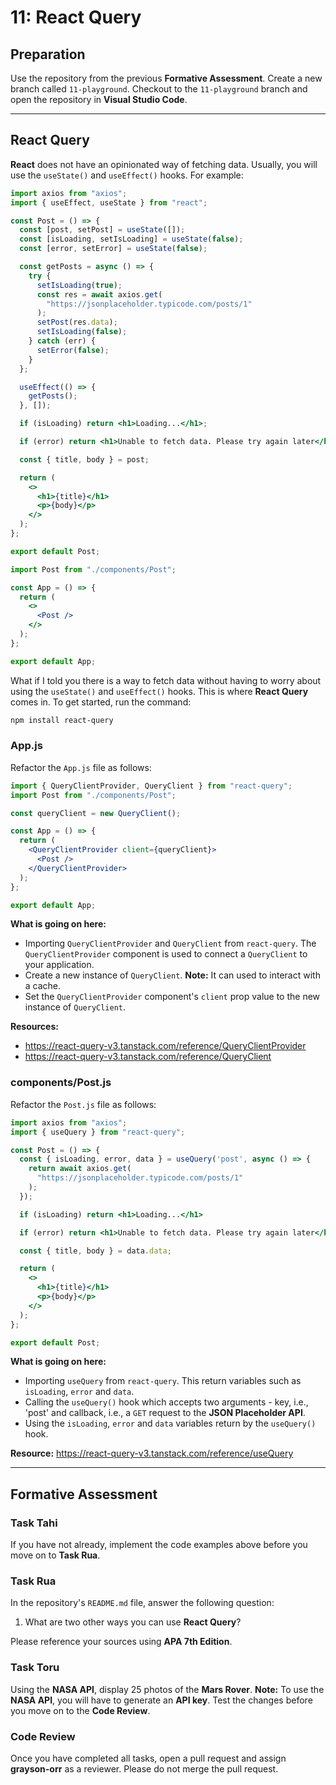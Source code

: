 # 11: React Query

## Preparation

Use the repository from the previous **Formative Assessment**. Create a new branch called `11-playground`. Checkout to the `11-playground` branch and open the repository in **Visual Studio Code**.

---

## React Query

**React** does not have an opinionated way of fetching data. Usually, you will use the `useState()` and `useEffect()` hooks. For example:

```jsx
import axios from "axios";
import { useEffect, useState } from "react";

const Post = () => {
  const [post, setPost] = useState([]);
  const [isLoading, setIsLoading] = useState(false);
  const [error, setError] = useState(false);

  const getPosts = async () => {
    try {
      setIsLoading(true);
      const res = await axios.get(
        "https://jsonplaceholder.typicode.com/posts/1"
      );
      setPost(res.data);
      setIsLoading(false);
    } catch (err) {
      setError(false);
    }
  };

  useEffect(() => {
    getPosts();
  }, []);

  if (isLoading) return <h1>Loading...</h1>;

  if (error) return <h1>Unable to fetch data. Please try again later</h1>;

  const { title, body } = post;

  return (
    <>
      <h1>{title}</h1>
      <p>{body}</p>
    </>
  );
};

export default Post;
```

```jsx
import Post from "./components/Post";

const App = () => {
  return (
    <>
      <Post />
    </>
  );
};

export default App;
```

What if I told you there is a way to fetch data without having to worry about using the `useState()` and `useEffect()` hooks. This is where **React Query** comes in. To get started, run the command: 

```bash
npm install react-query
```

### App.js

Refactor the `App.js` file as follows:

```jsx
import { QueryClientProvider, QueryClient } from "react-query";
import Post from "./components/Post";

const queryClient = new QueryClient();

const App = () => {
  return (
    <QueryClientProvider client={queryClient}>
      <Post />
    </QueryClientProvider>
  );
};

export default App;
```

**What is going on here:**

- Importing `QueryClientProvider` and `QueryClient` from `react-query`. The `QueryClientProvider` component is used to connect a `QueryClient` to your application. 
- Create a new instance of `QueryClient`. **Note:** It can used to interact with a cache.
- Set the `QueryClientProvider` component's `client` prop value to the new instance of `QueryClient`.

**Resources:**

- <https://react-query-v3.tanstack.com/reference/QueryClientProvider>
- <https://react-query-v3.tanstack.com/reference/QueryClient>


### components/Post.js

Refactor the `Post.js` file as follows:

```jsx
import axios from "axios";
import { useQuery } from "react-query";

const Post = () => {
  const { isLoading, error, data } = useQuery('post', async () => {
    return await axios.get(
      "https://jsonplaceholder.typicode.com/posts/1"
    );
  });

  if (isLoading) return <h1>Loading...</h1>

  if (error) return <h1>Unable to fetch data. Please try again later</h1>

  const { title, body } = data.data;

  return (
    <>
      <h1>{title}</h1>
      <p>{body}</p>
    </>
  );
};

export default Post;
```

**What is going on here:**

- Importing `useQuery` from `react-query`. This return variables such as `isLoading`, `error` and `data`.
- Calling the `useQuery()` hook which accepts two arguments - key, i.e., 'post' and callback, i.e., a `GET` request to the **JSON Placeholder API**.
- Using the `isLoading`, `error` and `data` variables return by the `useQuery()` hook.

**Resource:** <https://react-query-v3.tanstack.com/reference/useQuery>

---

## Formative Assessment

### Task Tahi

If you have not already, implement the code examples above before you move on to **Task Rua**.

### Task Rua

In the repository's `README.md` file, answer the following question:

1. What are two other ways you can use **React Query**?

Please reference your sources using **APA 7th Edition**.

### Task Toru

Using the **NASA API**, display 25 photos of the **Mars Rover**. **Note:** To use the **NASA API**, you will have to generate an **API key**. Test the changes before you move on to the **Code Review**.

### Code Review

Once you have completed all tasks, open a pull request and assign **grayson-orr** as a reviewer. Please do not merge the pull request.